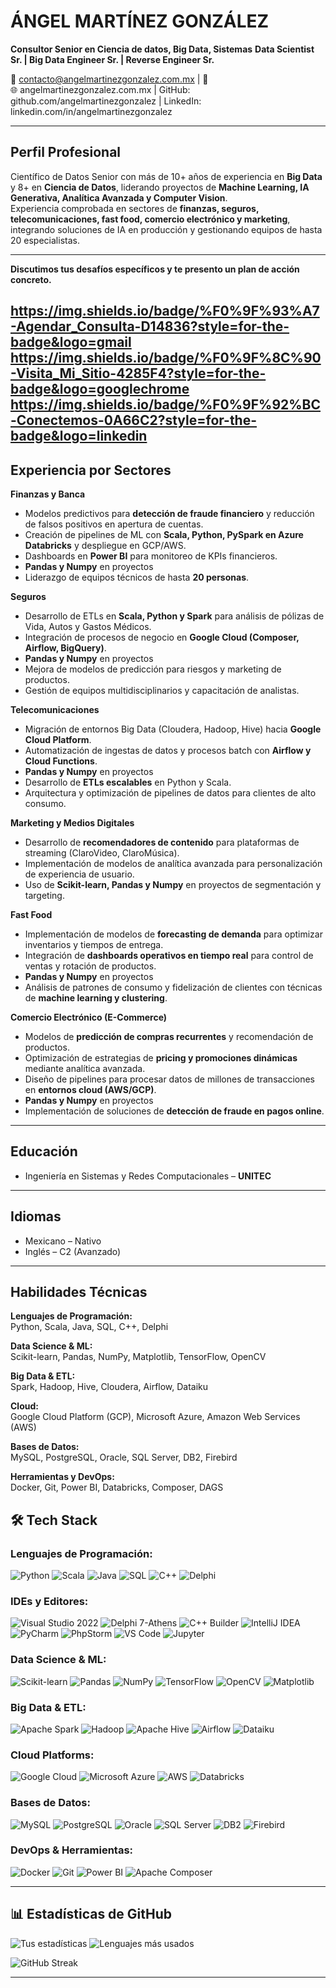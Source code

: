 # ÁNGEL MARTÍNEZ GONZÁLEZ
**Consultor Senior en Ciencia de datos, Big Data, Sistemas**
**Data Scientist Sr. | Big Data Engineer Sr. | Reverse Engineer Sr.**

📧 contacto@angelmartinezgonzalez.com.mx | 📱   
🌐 angelmartinezgonzalez.com.mx | GitHub: github.com/angelmartinezgonzalez | LinkedIn: linkedin.com/in/angelmartinezgonzalez  

---

## Perfil Profesional
Científico de Datos Senior con más de 10+ años de experiencia en **Big Data** y 8+ en **Ciencia de Datos**, liderando proyectos de **Machine Learning, IA Generativa, Analítica Avanzada y Computer Vision**.  
Experiencia comprobada en sectores de **finanzas, seguros, telecomunicaciones, fast food, comercio electrónico y marketing**, integrando soluciones de IA en producción y gestionando equipos de hasta 20 especialistas.  

---
**Discutimos tus desafíos específicos y te presento un plan de acción concreto.**

https://img.shields.io/badge/%F0%9F%93%A7-Agendar_Consulta-D14836?style=for-the-badge&logo=gmail
https://img.shields.io/badge/%F0%9F%8C%90-Visita_Mi_Sitio-4285F4?style=for-the-badge&logo=googlechrome
https://img.shields.io/badge/%F0%9F%92%BC-Conectemos-0A66C2?style=for-the-badge&logo=linkedin
---

## Experiencia por Sectores

**Finanzas y Banca**  
- Modelos predictivos para **detección de fraude financiero** y reducción de falsos positivos en apertura de cuentas.  
- Creación de pipelines de ML con **Scala, Python, PySpark en Azure Databricks** y despliegue en GCP/AWS.  
- Dashboards en **Power BI** para monitoreo de KPIs financieros.
- **Pandas y Numpy** en proyectos
- Liderazgo de equipos técnicos de hasta **20 personas**.  

**Seguros**  
- Desarrollo de ETLs en **Scala, Python y Spark** para análisis de pólizas de Vida, Autos y Gastos Médicos.  
- Integración de procesos de negocio en **Google Cloud (Composer, Airflow, BigQuery)**.
- **Pandas y Numpy** en proyectos
- Mejora de modelos de predicción para riesgos y marketing de productos.  
- Gestión de equipos multidisciplinarios y capacitación de analistas.  

**Telecomunicaciones**  
- Migración de entornos Big Data (Cloudera, Hadoop, Hive) hacia **Google Cloud Platform**.  
- Automatización de ingestas de datos y procesos batch con **Airflow y Cloud Functions**.
- **Pandas y Numpy** en proyectos
- Desarrollo de **ETLs escalables** en Python y Scala.  
- Arquitectura y optimización de pipelines de datos para clientes de alto consumo.  

**Marketing y Medios Digitales**  
- Desarrollo de **recomendadores de contenido** para plataformas de streaming (ClaroVideo, ClaroMúsica).  
- Implementación de modelos de analítica avanzada para personalización de experiencia de usuario.
- Uso de **Scikit-learn, Pandas y Numpy** en proyectos de segmentación y targeting.  

**Fast Food**  
- Implementación de modelos de **forecasting de demanda** para optimizar inventarios y tiempos de entrega.  
- Integración de **dashboards operativos en tiempo real** para control de ventas y rotación de productos.
- **Pandas y Numpy** en proyectos
- Análisis de patrones de consumo y fidelización de clientes con técnicas de **machine learning y clustering**.  

**Comercio Electrónico (E-Commerce)**  
- Modelos de **predicción de compras recurrentes** y recomendación de productos.  
- Optimización de estrategias de **pricing y promociones dinámicas** mediante analítica avanzada.  
- Diseño de pipelines para procesar datos de millones de transacciones en **entornos cloud (AWS/GCP)**.
- **Pandas y Numpy** en proyectos
- Implementación de soluciones de **detección de fraude en pagos online**.  

---

## Educación
- Ingeniería en Sistemas y Redes Computacionales – **UNITEC**  

---
## Idiomas
- Mexicano – Nativo  
- Inglés – C2 (Avanzado)  

---

## Habilidades Técnicas

**Lenguajes de Programación:**  
Python, Scala, Java, SQL, C++, Delphi  

**Data Science & ML:**  
Scikit-learn, Pandas, NumPy, Matplotlib, TensorFlow, OpenCV  

**Big Data & ETL:**  
Spark, Hadoop, Hive, Cloudera, Airflow, Dataiku  

**Cloud:**  
Google Cloud Platform (GCP), Microsoft Azure, Amazon Web Services (AWS)  

**Bases de Datos:**  
MySQL, PostgreSQL, Oracle, SQL Server, DB2, Firebird  

**Herramientas y DevOps:**  
Docker, Git, Power BI, Databricks, Composer, DAGS  




## 🛠️ Tech Stack

### **Lenguajes de Programación:**
![Python](https://img.shields.io/badge/Python-3776AB?logo=python&logoColor=white)
![Scala](https://img.shields.io/badge/Scala-DC322F?logo=scala&logoColor=white)
![Java](https://img.shields.io/badge/Java-ED8B00?logo=java&logoColor=white)
![SQL](https://img.shields.io/badge/SQL-4479A1?logo=postgresql&logoColor=white)
![C++](https://img.shields.io/badge/C++-00599C?logo=c%2B%2B&logoColor=white)
![Delphi](https://img.shields.io/badge/Delphi-EE1F35?logo=delphi&logoColor=white)

### **IDEs y Editores:**
![Visual Studio 2022](https://img.shields.io/badge/Visual_Studio_2022-5C2D91?logo=visualstudio&logoColor=white)
![Delphi 7-Athens](https://img.shields.io/badge/Delphi_7--Athens-EE1F35?logo=delphi&logoColor=white)
![C++ Builder](https://img.shields.io/badge/C++_Builder-5C2D91?logo=embarcadero&logoColor=white)
![IntelliJ IDEA](https://img.shields.io/badge/IntelliJ_IDEA-000000?logo=intellijidea&logoColor=white)
![PyCharm](https://img.shields.io/badge/PyCharm-000000?logo=pycharm&logoColor=white)
![PhpStorm](https://img.shields.io/badge/PhpStorm-000000?logo=phpstorm&logoColor=white)
![VS Code](https://img.shields.io/badge/VS_Code-007ACC?logo=visualstudiocode&logoColor=white)
![Jupyter](https://img.shields.io/badge/Jupyter-F37626?logo=jupyter&logoColor=white)

### **Data Science & ML:**
![Scikit-learn](https://img.shields.io/badge/Scikit--learn-F7931E?logo=scikitlearn&logoColor=white)
![Pandas](https://img.shields.io/badge/Pandas-150458?logo=pandas&logoColor=white)
![NumPy](https://img.shields.io/badge/NumPy-013243?logo=numpy&logoColor=white)
![TensorFlow](https://img.shields.io/badge/TensorFlow-FF6F00?logo=tensorflow&logoColor=white)
![OpenCV](https://img.shields.io/badge/OpenCV-5C3EE8?logo=opencv&logoColor=white)
![Matplotlib](https://img.shields.io/badge/Matplotlib-11557C?logo=python&logoColor=white)

### **Big Data & ETL:**
![Apache Spark](https://img.shields.io/badge/Apache_Spark-E25A1C?logo=apachespark&logoColor=white)
![Hadoop](https://img.shields.io/badge/Hadoop-66CCFF?logo=apachehadoop&logoColor=black)
![Apache Hive](https://img.shields.io/badge/Apache_Hive-FDEE21?logo=apachehive&logoColor=black)
![Airflow](https://img.shields.io/badge/Airflow-017CEE?logo=apacheairflow&logoColor=white)
![Dataiku](https://img.shields.io/badge/Dataiku-2AB1AC?logo=dataiku&logoColor=white)

### **Cloud Platforms:**
![Google Cloud](https://img.shields.io/badge/Google_Cloud-4285F4?logo=googlecloud&logoColor=white)
![Microsoft Azure](https://img.shields.io/badge/Microsoft_Azure-0078D4?logo=microsoftazure&logoColor=white)
![AWS](https://img.shields.io/badge/AWS-232F3E?logo=amazonaws&logoColor=white)
![Databricks](https://img.shields.io/badge/Databricks-FF3621?logo=databricks&logoColor=white)

### **Bases de Datos:**
![MySQL](https://img.shields.io/badge/MySQL-4479A1?logo=mysql&logoColor=white)
![PostgreSQL](https://img.shields.io/badge/PostgreSQL-336791?logo=postgresql&logoColor=white)
![Oracle](https://img.shields.io/badge/Oracle-F80000?logo=oracle&logoColor=white)
![SQL Server](https://img.shields.io/badge/SQL_Server-CC2927?logo=microsoftsqlserver&logoColor=white)
![DB2](https://img.shields.io/badge/DB2-052FAD?logo=ibm&logoColor=white)
![Firebird](https://img.shields.io/badge/Firebird-ED1C24?logo=firebird&logoColor=white)

### **DevOps & Herramientas:**
![Docker](https://img.shields.io/badge/Docker-2496ED?logo=docker&logoColor=white)
![Git](https://img.shields.io/badge/Git-F05032?logo=git&logoColor=white)
![Power BI](https://img.shields.io/badge/Power_BI-F2C811?logo=powerbi&logoColor=black)
![Apache Composer](https://img.shields.io/badge/Apache_Composer-430098?logo=apache&logoColor=white)

---

## 📊 Estadísticas de GitHub

![Tus estadísticas](https://github-readme-stats.vercel.app/api?username=angelmartinezgonzalez&show_icons=true&theme=radical&hide_title=true)
![Lenguajes más usados](https://github-readme-stats.vercel.app/api/top-langs/?username=angelmartinezgonzalez&layout=compact&theme=radical)

![GitHub Streak](https://streak-stats.demolab.com/?user=angelmartinezgonzalez&theme=radical)

---
